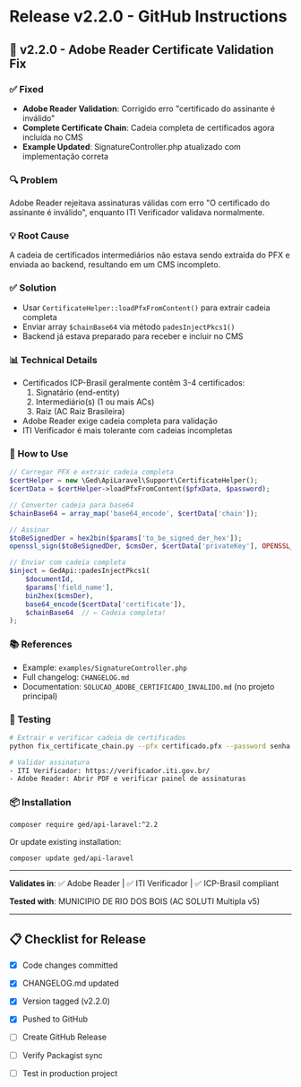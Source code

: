 # Release v2.2.0 - GitHub Instructions

## 🔐 v2.2.0 - Adobe Reader Certificate Validation Fix

### ✅ Fixed
- **Adobe Reader Validation**: Corrigido erro "certificado do assinante é inválido"
- **Complete Certificate Chain**: Cadeia completa de certificados agora incluída no CMS
- **Example Updated**: SignatureController.php atualizado com implementação correta

### 🔍 Problem
Adobe Reader rejeitava assinaturas válidas com erro "O certificado do assinante é inválido", enquanto ITI Verificador validava normalmente.

### 💡 Root Cause
A cadeia de certificados intermediários não estava sendo extraída do PFX e enviada ao backend, resultando em um CMS incompleto.

### ✅ Solution
- Usar `CertificateHelper::loadPfxFromContent()` para extrair cadeia completa
- Enviar array `$chainBase64` via método `padesInjectPkcs1()`
- Backend já estava preparado para receber e incluir no CMS

### 📊 Technical Details
- Certificados ICP-Brasil geralmente contêm 3-4 certificados:
  1. Signatário (end-entity)
  2. Intermediário(s) (1 ou mais ACs)
  3. Raiz (AC Raiz Brasileira)
- Adobe Reader exige cadeia completa para validação
- ITI Verificador é mais tolerante com cadeias incompletas

### 🔧 How to Use

```php
// Carregar PFX e extrair cadeia completa
$certHelper = new \Ged\ApiLaravel\Support\CertificateHelper();
$certData = $certHelper->loadPfxFromContent($pfxData, $password);

// Converter cadeia para base64
$chainBase64 = array_map('base64_encode', $certData['chain']);

// Assinar
$toBeSignedDer = hex2bin($params['to_be_signed_der_hex']);
openssl_sign($toBeSignedDer, $cmsDer, $certData['privateKey'], OPENSSL_ALGO_SHA256);

// Enviar com cadeia completa
$inject = GedApi::padesInjectPkcs1(
    $documentId, 
    $params['field_name'], 
    bin2hex($cmsDer),
    base64_encode($certData['certificate']),
    $chainBase64  // ← Cadeia completa!
);
```

### 📚 References
- Example: `examples/SignatureController.php`
- Full changelog: `CHANGELOG.md`
- Documentation: `SOLUCAO_ADOBE_CERTIFICADO_INVALIDO.md` (no projeto principal)

### 🧪 Testing
```bash
# Extrair e verificar cadeia de certificados
python fix_certificate_chain.py --pfx certificado.pfx --password senha

# Validar assinatura
- ITI Verificador: https://verificador.iti.gov.br/
- Adobe Reader: Abrir PDF e verificar painel de assinaturas
```

### 📦 Installation

```bash
composer require ged/api-laravel:^2.2
```

Or update existing installation:

```bash
composer update ged/api-laravel
```

---

**Validates in**: ✅ Adobe Reader | ✅ ITI Verificador | ✅ ICP-Brasil compliant

**Tested with**: MUNICIPIO DE RIO DOS BOIS (AC SOLUTI Multipla v5)

---

## 📋 Checklist for Release

- [x] Code changes committed
- [x] CHANGELOG.md updated
- [x] Version tagged (v2.2.0)
- [x] Pushed to GitHub
- [ ] Create GitHub Release
- [ ] Verify Packagist sync
- [ ] Test in production project





